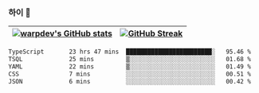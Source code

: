 
### 하이 👋
[![warpdev's GitHub stats](https://github-readme-stats.vercel.app/api?username=warpdev&show_icons=true&theme=vue-dark)](#) |[![GitHub Streak](https://github-readme-streak-stats.herokuapp.com/?user=warpdev&theme=dark)](#)
--- | --- |
<!--START_SECTION:waka-->

```txt
TypeScript       23 hrs 47 mins  ████████████████████████░   95.46 %
TSQL             25 mins         ▒░░░░░░░░░░░░░░░░░░░░░░░░   01.68 %
YAML             22 mins         ▒░░░░░░░░░░░░░░░░░░░░░░░░   01.49 %
CSS              7 mins          ░░░░░░░░░░░░░░░░░░░░░░░░░   00.51 %
JSON             6 mins          ░░░░░░░░░░░░░░░░░░░░░░░░░   00.42 %
```

<!--END_SECTION:waka-->

<!--
**warpdev/warpdev** is a ✨ _special_ ✨ repository because its `README.md` (this file) appears on your GitHub profile.

Here are some ideas to get you started:

- 🔭 I’m currently working on ...
- 🌱 I’m currently learning ...
- 👯 I’m looking to collaborate on ...
- 🤔 I’m looking for help with ...
- 💬 Ask me about ...
- 📫 How to reach me: ...
- 😄 Pronouns: ...
- ⚡ Fun fact: ...
-->
